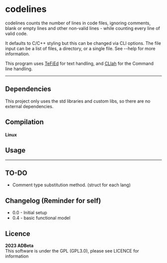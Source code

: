 ﻿# codelines

codelines counts the number of lines in code files, ignoring comments, blank or 
empty lines and other non-valid lines - while counting every line of valid code.

It defaults to C/C++ styling but this can be changed via CLI options. 
The file input can be a list of files, a directory, or a single file. See --help 
for more information.

This program uses [TeFiEd](https://github.com/ADBeta/TeFiEd) for text handling,
and [CLIah](https://github.com/ADBeta/CLIah) for the Command line handling.

----
## Dependencies
This project only uses the std libraries and custom libs, so there are no external 
dependencies. 

## Compilation
#### Linux

## Usage

----
## TO-DO
* Comment type substitution method. (struct for each lang)

## Changelog (Reminder for self)
* 0.0 - Initial setup
* 0.4 - basic functional model

## Licence
<b> 2023 ADBeta </b>  
This software is under the GPL (GPL3.0), please see LICENCE for information
